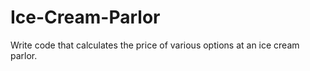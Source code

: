 # Ice-Cream-Parlor
Write code that calculates the price of various options at an ice cream parlor. 
